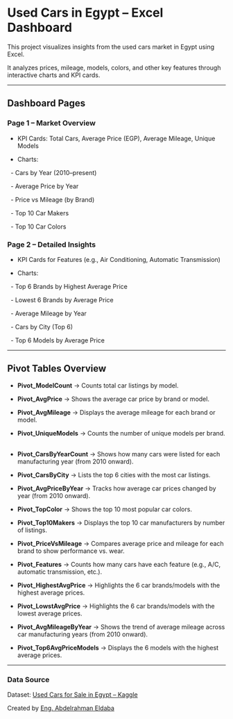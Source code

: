 # Used Cars in Egypt – Excel Dashboard

  

This project visualizes insights from the used cars market in Egypt using Excel.  

It analyzes prices, mileage, models, colors, and other key features through interactive charts and KPI cards.

  

---

  

## Dashboard Pages

  

### Page 1 – Market Overview

- KPI Cards: Total Cars, Average Price (EGP), Average Mileage, Unique Models  

- Charts:  

  - Cars by Year (2010–present)  

  - Average Price by Year  

  - Price vs Mileage (by Brand)  

  - Top 10 Car Makers  

  - Top 10 Car Colors  

  

### Page 2 – Detailed Insights

- KPI Cards for Features (e.g., Air Conditioning, Automatic Transmission)  

- Charts:  

  - Top 6 Brands by Highest Average Price  

  - Lowest 6 Brands by Average Price  

  - Average Mileage by Year  

  - Cars by City (Top 6)  

  - Top 6 Models by Average Price  

  

---

  

## Pivot Tables Overview

  

- **Pivot_ModelCount** → Counts total car listings by model.  

- **Pivot_AvgPrice** → Shows the average car price by brand or model.  

- **Pivot_AvgMileage** → Displays the average mileage for each brand or model.  

- **Pivot_UniqueModels** → Counts the number of unique models per brand.  

- **Pivot_CarsByYearCount** → Shows how many cars were listed for each manufacturing year (from 2010 onward).  

- **Pivot_CarsByCity** → Lists the top 6 cities with the most car listings.  

- **Pivot_AvgPriceByYear** → Tracks how average car prices changed by year (from 2010 onward).  

- **Pivot_TopColor** → Shows the top 10 most popular car colors.  

- **Pivot_Top10Makers** → Displays the top 10 car manufacturers by number of listings.  

- **Pivot_PriceVsMileage** → Compares average price and mileage for each brand to show performance vs. wear.  

- **Pivot_Features** → Counts how many cars have each feature (e.g., A/C, automatic transmission, etc.).  

- **Pivot_HighestAvgPrice** → Highlights the 6 car brands/models with the highest average prices.  

- **Pivot_LowstAvgPrice** → Highlights the 6 car brands/models with the lowest average prices.  

- **Pivot_AvgMileageByYear** → Shows the trend of average mileage across car manufacturing years (from 2010 onward).  

- **Pivot_Top6AvgPriceModels** → Displays the 6 models with the highest average prices.  

  

---

  

### Data Source

Dataset: [Used Cars for Sale in Egypt – Kaggle](https://www.kaggle.com/datasets/abdelrahmanahmed110/used-cars-for-sale-in-egypt)  

Created by [Eng. Abdelrahman Eldaba](https://www.linkedin.com/in/abdelrahmaneldaba/)
